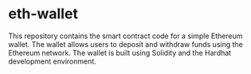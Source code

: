 # eth-wallet
This repository contains the smart contract code for a simple Ethereum wallet. The wallet allows users to deposit and withdraw funds using the Ethereum network. The wallet is built using Solidity and the Hardhat development environment.
